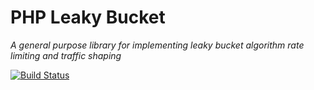 PHP Leaky Bucket
================
_A general purpose library for implementing leaky bucket algorithm rate limiting and traffic shaping_

[![Build Status](https://travis-ci.org/danapplegate/leaky-bucket-php.png?branch=master)](https://travis-ci.org/danapplegate/leaky-bucket-php)
